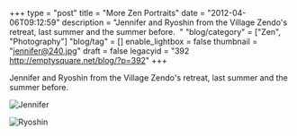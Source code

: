 +++
type = "post"
title = "More Zen Portraits"
date = "2012-04-06T09:12:59"
description = "Jennifer and Ryoshin from the Village Zendo's retreat, last summer and the summer before. &#160;"
"blog/category" = ["Zen", "Photography"]
"blog/tag" = []
enable_lightbox = false
thumbnail = "jennifer@240.jpg"
draft = false
legacyid = "392 http://emptysquare.net/blog/?p=392"
+++

<p>Jennifer and Ryoshin from the Village Zendo's retreat, last summer and
the summer before.</p>
<p><img style="display:block; margin-left:auto; margin-right:auto;" src="jennifer.jpg" title="Jennifer" /></p>
<p><img style="display:block; margin-left:auto; margin-right:auto;" src="ryoshin.jpg" title="Ryoshin" /></p>
    